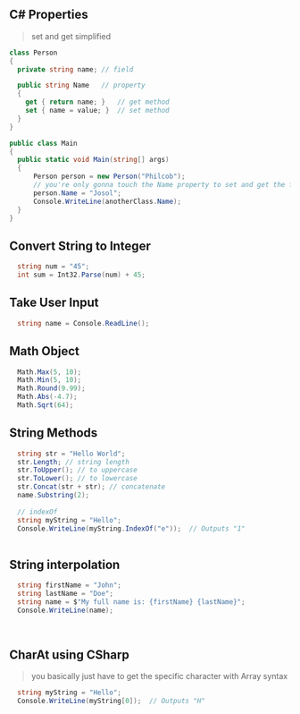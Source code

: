 ## C# Properties
> set and get simplified
```csharp
class Person
{
  private string name; // field

  public string Name   // property
  {
    get { return name; }   // get method
    set { name = value; }  // set method
  }
}

public class Main
{
  public static void Main(string[] args)
  {
      Person person = new Person("Philcob");
      // you're only gonna touch the Name property to set and get the field
      person.Name = "Josol";
      Console.WriteLine(anotherClass.Name);
  }
}
```

## Convert String to Integer
```csharp
  string num = "45";
  int sum = Int32.Parse(num) + 45;
```

## Take User Input
```csharp
  string name = Console.ReadLine(); 
```

## Math Object
```csharp
  Math.Max(5, 10);
  Math.Min(5, 10);  
  Math.Round(9.99);
  Math.Abs(-4.7);  
  Math.Sqrt(64);
```

## String Methods
```csharp
  string str = "Hello World";
  str.Length; // string length
  str.ToUpper(); // to uppercase
  str.ToLower(); // to lowercase
  str.Concat(str + str); // concatenate
  name.Substring(2);
  
  // indexOf
  string myString = "Hello";
  Console.WriteLine(myString.IndexOf("e"));  // Outputs "1"
  
```

## String interpolation
```csharp
  string firstName = "John";
  string lastName = "Doe";
  string name = $"My full name is: {firstName} {lastName}";
  Console.WriteLine(name);
  
  
```

## CharAt using CSharp
> you basically just have to get the specific character with Array syntax
```csharp
  string myString = "Hello";
  Console.WriteLine(myString[0]);  // Outputs "H"
```
